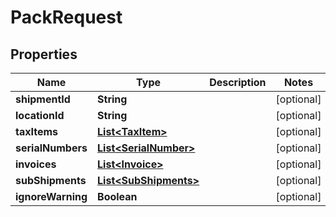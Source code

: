 
# PackRequest

## Properties
Name | Type | Description | Notes
------------ | ------------- | ------------- | -------------
**shipmentId** | **String** |  |  [optional]
**locationId** | **String** |  |  [optional]
**taxItems** | [**List&lt;TaxItem&gt;**](TaxItem.md) |  |  [optional]
**serialNumbers** | [**List&lt;SerialNumber&gt;**](SerialNumber.md) |  |  [optional]
**invoices** | [**List&lt;Invoice&gt;**](Invoice.md) |  |  [optional]
**subShipments** | [**List&lt;SubShipments&gt;**](SubShipments.md) |  |  [optional]
**ignoreWarning** | **Boolean** |  |  [optional]



